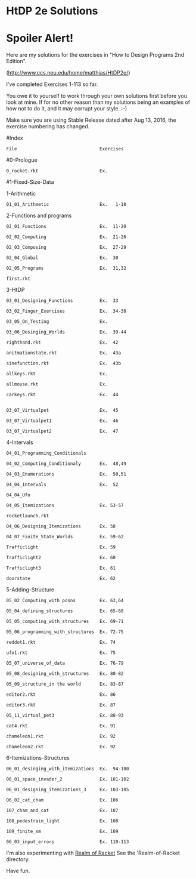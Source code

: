 # HtDP 2e Solutions

# Spoiler Alert!

Here are my solutions for the exercises in "How to Design Programs 2nd Edition".

(http://www.ccs.neu.edu/home/matthias/HtDP2e/)

I've completed Exercises 1-113 so far.

You owe it to yourself to work through your own solutions first before you look at mine.  If for no other reason than my solutions being an examples of how not to do it, and it may corrupt your style. :-)

Make sure you are using Stable Release dated after Aug 13, 2016, the exercise numbering has changed.


#Index

    File                               Exercises

#0-Prologue

    0_rocket.rkt                       Ex.

#1-Fixed-Size-Data

  1-Arithmetic

    01_01_Arithmetic                   Ex.   1-10

  2-Functions and programs

    02_01_Functions                    Ex.  11-20

    02_02_Computing                    Ex.  21-26

    02_03_Composing                    Ex.  27-29

    02_04_Global                       Ex.  30

    02_05_Programs                     Ex.  31,32

    first.rkt

  3-HtDP

    03_01_Designing_Functions          Ex.  33

    03_02_Finger_Exercises             Ex.  34-38

    03_05_On_Testing                   Ex.

    03_06_Desinging_Worlds             Ex.  39-44

    righthand.rkt                      Ex.  42

    anitmationstate.rkt                Ex.  43a

    sinefunction.rkt                   Ex.  43b

    allkeys.rkt                        Ex.

    allmouse.rkt                       Ex.

    carkeys.rkt                        Ex.  44


    03_07_Virtualpet                   Ex.  45

    03_07_Virtualpet1                  Ex.  46

    03_07_Virtualpet2                  Ex.  47

  4-Intervals

    04_01_Programming_Conditionals

    04_02_Computing_Conditionaly       Ex.  48,49

    04_03_Enumerations                 Ex.  50,51

    04_04_Intervals                    Ex.  52

    04_04_Ufo

    04_05_Itemizations                 Ex. 53-57

    rocketlaunch.rkt

    04_06_Designing_Itemizations       Ex. 58

    04_07_Finite_State_Worlds          Ex. 59-62

    Trafficlight                       Ex. 59

    Trafficlight2                      Ex. 60

    Trafficlight3                      Ex. 61

    doorstate                          Ex. 62

  5-Adding-Structure

    05_02_Computing_with posns         Ex. 63,64

    05_04_defining_structures          Ex. 65-68

    05_05_computing_with_structures    Ex. 69-71

    05_06_programming_with_structures  Ex. 72-75

    reddot1.rkt                        Ex. 74

    ufo1.rkt                           Ex. 75

    05_07_universe_of_data             Ex. 76-79

    05_08_designing_with_structures    Ex. 80-82

    05_09_structure_in the world       Ex. 83-87

    editor2.rkt                        Ex. 86

    editor3.rkt                        Ex. 87

    05_11_virtual_pet3                 Ex. 88-93

    cat4.rkt                           Ex. 91

    chameleon1.rkt                     Ex. 92

    chameleon2.rkt                     Ex. 92

  6-Itemizations-Structures

    06_01_desinging_with_itemizations  Ex.  94-100

    06_01_space_invader_2              Ex. 101-102

    06_01_designing_itemizations_3     Ex. 103-105

    O6_02_cat_cham                     Ex. 106

    107_cham_and_cat                   Ex. 107

    108_pedestrain_light               Ex. 108

    109_finite_sm                      Ex. 109

    06_03_input_errors                 Ex. 110-113


I'm also experimenting with [Realm of Racket](http://www.nostarch.com/realmofracket)
See the 'Realm-of-Racket directory.

Have fun.
